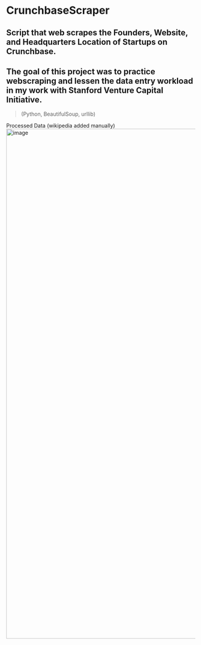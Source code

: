 # CrunchbaseScraper

## Script that web scrapes the Founders, Website, and Headquarters Location of Startups on Crunchbase.

## The goal of this project was to practice webscraping and lessen the data entry workload in my work with Stanford Venture Capital Initiative. 

> (Python, BeautifulSoup, urllib)

Processed Data (wikipedia added manually) 
<img width="1361" alt="image" src="https://github.com/chrisch0ng/CrunchbaseScraper/assets/74153634/4227168c-6eb6-48af-9bc1-c76c05895859">


